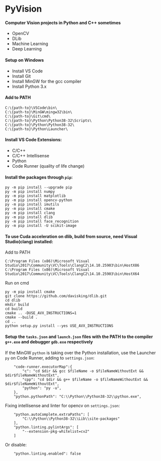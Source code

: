 # PyVision

#### Computer Vision projects in Python and C++ sometimes
- OpenCV
- DLib
- Machine Learning
- Deep Learning

#### Setup on Windows
- Install VS Code
- Install Git
- Install MinGW for the gcc compiler
- Install Python 3.x

#### Add to PATH
```
C:\{path-to}\VSCode\bin\
C:\{path-to}\MinGW\mingw32\bin\
C:\{path-to}\Git\cmd\
C:\{path-to}\Python\Python38-32\Scripts\
C:\{path-to}\Python\Python38-32\
C:\{path-to}\Python\Launcher\
```

#### Install VS Code Extensions:
- C/C++
- C/C++ Intellisense
- Python
- Code Runner (quality of life change)

#### Install the packages through `pip`: 
```
py -m pip install --upgrade pip
py -m pip install numpy
py -m pip install matplotlib
py -m pip install opencv-python
py -m pip install imutils
py -m pip install cmake
py -m pip install clang
py -m pip install dlib
py -m pip install face_recognition
py -m pip install -U scikit-image
```

#### To use Cuda acceleration on dlib, build from source, need Visual Studio(clang) installed:

Add to PATH
```
C:\Program Files (x86)\Microsoft Visual Studio\2017\Community\VC\Tools\ClangC2\14.10.25903\bin\HostX86
C:\Program Files (x86)\Microsoft Visual Studio\2017\Community\VC\Tools\ClangC2\14.10.25903\bin\HostX64
```
Run on cmd
```
py -m pip install cmake
git clone https://github.com/davisking/dlib.git
cd dlib
mkdir build
cd build
cmake .. -DUSE_AVX_INSTRUCTIONS=1
cmake --build .
cd ..
python setup.py install --yes USE_AVX_INSTRUCTIONS
```

#### Setup the `tasks.json` and `launch.json` files with the PATH to the compiler `g++.exe` and debugger `gdb.exe` respectively

If the MinGW `python` is taking over the Python installation, use the Launcher `py` on Code Runner, adding to `settings.json`:
```
    "code-runner.executorMap":{
        "c": "cd $dir && gcc $fileName -o $fileNameWithoutExt && $dir$fileNameWithoutExt",
        "cpp": "cd $dir && g++ $fileName -o $fileNameWithoutExt && $dir$fileNameWithoutExt",
        "python": "py -u",
    },
    "python.pythonPath": "C:\\Python\\Python38-32\\python.exe",
```

Fixing intellisense and linter for opencv on `settings.json`:
```
    "python.autoComplete.extraPaths": [
        "C:\\Python\\Python38-32\\Lib\\site-packages"
    ],
    "python.linting.pylintArgs": [
        "--extension-pkg-whitelist=cv2"
    ]
```

Or disable:
```
    "python.linting.enabled": false
```